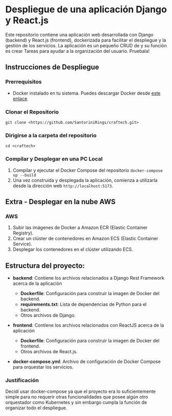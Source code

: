 # Despliegue de una aplicación Django y React.js

Este repositorio contiene una aplicación web desarrollada con Django (backend) y React.js (frontend), dockerizada para facilitar el despliegue y la gestión de los servicios.
La aplicación es un pequeño CRUD de y su función es crear Tareas para ayudar a la organización del usuario. Pruebala!

## Instrucciones de Despliegue

### Prerrequisitos

- Docker instalado en tu sistema. Puedes descargar Docker desde [este enlace](https://www.docker.com/get-started).

### Clonar el Repositorio

```git clone <https://github.com/SantoriniRings/craftech.git>```

### Dirigirse a la carpeta del repositorio
```cd <craftech>```

### Compilar y Desplegar en una PC Local
1. Compilar y ejecutar el Docker Compose del repositorio
``` docker-compose up --build ```
2. Una vez construida y desplegada la aplicación, comienza a utilizarla desde la dirección web `http://localhost:5173`.

## Extra - Desplegar en la nube AWS

### AWS

1. Subir las imágenes de Docker a Amazon ECR (Elastic Container Registry).
2. Crear un clúster de contenedores en Amazon ECS (Elastic Container Service).
3. Desplegar los contenedores en el clúster utilizando ECS.


## Estructura del proyecto:
- **backend**: Contiene los archivos relacionados a Django Rest Framework acerca de la aplicación
    - **Dockerfile**: Configuración para construir la imagen de Docker del backend.
    - **requirements.txt**: Lista de dependencias de Python para el backend.
    - Otros archivos de Django.

- **frontend**: Contiene los archivos relacionados con ReactJS acerca de la aplicación
    - **Dockerfile**: Configuración para construir la imagen de Docker del frontend.
    - Otros archivos de React.js.

- **docker-compose.yml**: Archivo de configuración de Docker Compose para orquestar los servicios.


### Justificación
Decidí usar docker-compose ya que el proyecto era lo suficientemente simple para no requerir otras funcionalidades que posee algún otro orquestador
como Kubernetes y sin embargo cumpla la función de organizar todo el despliegue.


